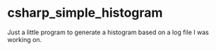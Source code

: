 # csharp_simple_histogram
Just a little program to generate a histogram based on a log file I was working on.

